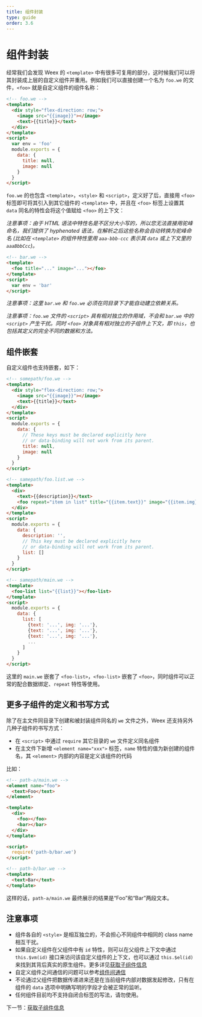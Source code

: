 ```yaml
---
title: 组件封装
type: guide
order: 3.6
---
```


# 组件封装

经常我们会发现 Weex 的 `<template>` 中有很多可复用的部分，这时候我们可以将其封装成上层的自定义组件并重用。例如我们可以直接创建一个名为 `foo.we` 的文件，`<foo>` 就是自定义组件的组件名称：

```html
<!-- foo.we -->
<template>
  <div style="flex-direction: row;">
    <image src="{{image}}"></image>
    <text>{{title}}</text>
  </div>
</template>
<script>
  var env = 'foo'
  module.exports = {
    data: {
      title: null,
      image: null
    }
  }
</script>
```

`foo.we` 的也包含 `<template>`，`<style>` 和 `<script>`，定义好了后，直接用 `<foo>` 标签即可将其引入到其它组件的 `<template>` 中，并且在 `<foo>` 标签上设置其 `data` 同名的特性会将这个值赋给 `<foo>` 的上下文：

_注意事项：由于 HTML 语法中特性名是不区分大小写的，所以您无法直接用驼峰命名，我们提供了 hyphenated 语法，在解析之后这些名称会自动转换为驼峰命名 (比如在 `<template>` 的组件特性里用 `aaa-bbb-ccc` 表示其 `data` 或上下文里的 `aaaBbbCcc`)。_

```html
<!-- bar.we -->
<template>
  <foo title="..." image="..."></foo>
</template>
<script>
  var env = 'bar'
</script>
```

_注意事项：这里 `bar.we` 和 `foo.we` 必须在同目录下才能自动建立依赖关系。_

_注意事项：`foo.we` 文件的 `<script>` 具有相对独立的作用域，不会和 `bar.we` 中的 `<script>` 产生干扰。同时 `<foo>` 对象具有相对独立的子组件上下文，即 `this`，也包括其定义的完全不同的数据和方法。_

## 组件嵌套

自定义组件也支持嵌套，如下：

```html
<!-- somepath/foo.we -->
<template>
  <div style="flex-direction: row;">
    <image src="{{image}}"></image>
    <text>{{title}}</text>
  </div>
</template>
<script>
  module.exports = {
    data: {
      // These keys must be declared explicitly here
      // or data-binding will not work from its parent.
      title: null,
      image: null
    }
  }
</script>
```

```html
<!-- samepath/foo.list.we -->
<template>
  <div>
    <text>{{description}}</text>
    <foo repeat="item in list" title="{{item.text}}" image="{{item.img}}"></foo>
  </div>
</template>
<script>
  module.exports = {
    data: {
      description: '',
      // This key must be declared explicitly here
      // or data-binding will not work from its parent.
      list: []
    }
  }
</script>
```

```html
<!-- samepath/main.we -->
<template>
  <foo-list list="{{list}}"></foo-list>
</template>
<script>
  module.exports = {
    data: {
      list: [
        {text: '...', img: '...'},
        {text: '...', img: '...'},
        {text: '...', img: '...'},
        ...
      ]
    }
  }
</script>
```

这里的 `main.we` 嵌套了 `<foo-list>`，`<foo-list>` 嵌套了 `<foo>`，同时组件可以正常的配合数据绑定、`repeat` 特性等使用。

## 更多子组件的定义和书写方式

除了在主文件同目录下创建和被封装组件同名的 `we` 文件之外，Weex 还支持另外几种子组件的书写方式：

* 在 `<script>` 中通过 `require` 其它目录的 `we` 文件定义同名组件
* 在主文件下新增 `<element name="xxx">` 标签，`name` 特性的值为新创建的组件名，其 `<element>` 内部的内容是定义该组件的代码

比如：

```html
<!-- path-a/main.we -->
<element name="foo">
  <text>Foo</text>
</element>

<template>
  <div>
    <foo></foo>
    <bar></bar>
  </div>
</template>

<script>
  require('path-b/bar.we')
</script>
```

```html
<!-- path-b/bar.we -->
<template>
  <text>Bar</text>
</template>
```

这样的话，`path-a/main.we` 最终展示的结果是“Foo”和“Bar”两段文本。

## 注意事项

- 组件各自的 `<style>` 是相互独立的，不会担心不同组件中相同的 class name 相互干扰。
- 如果自定义组件在父组件中有 `id` 特性，则可以在父组件上下文中通过 `this.$vm(id)` 接口来访问该自定义组件的上下文，也可以通过 `this.$el(id)` 来找到其背后真实的原生组件。更多详见[获取子组件信息](./id.html)
- 自定义组件之间通信的问题可以参考[组件间通信](./comm.html)
- 不论通过父组件把数据传递进来还是在当前组件内部对数据发起修改，只有在组件的 `data` 选项中明确写明的字段才会被正常的监听。
- 任何组件目前均不支持自闭合标签的写法，请勿使用。

下一节：[获取子组件信息](./id.html)
